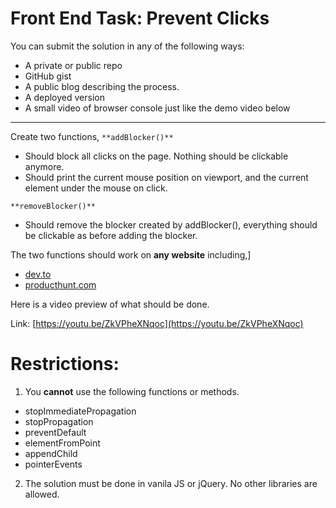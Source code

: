 # Front End Task: Prevent Clicks

You can submit the solution in any of the following ways:

- A private or public repo
- GitHub gist
- A public blog describing the process.
- A deployed version
- A small video of browser console just like the demo video below

---

Create two functions,
`**addBlocker()**`

- Should block all clicks on the page. Nothing should be clickable anymore.
- Should print the current mouse position on viewport, and the current element under the mouse on click.

`**removeBlocker()**`

- Should remove the blocker created by addBlocker(), everything should be clickable as before adding the blocker.

The two functions should work on **any website** including,]

- [dev.to](http://dev.to/)
- [producthunt.com](http://producthunt.com/)

Here is a video preview of what should be done.

Link: [https://youtu.be/ZkVPheXNqoc](https://youtu.be/ZkVPheXNqoc)

# Restrictions:

1. You **cannot** use the following functions or methods.

- stopImmediatePropagation
- stopPropagation
- preventDefault
- elementFromPoint
- appendChild
- pointerEvents

2. The solution must be done in vanila JS or jQuery. No other libraries are allowed.
